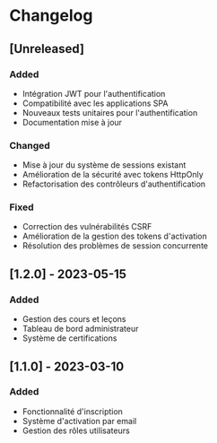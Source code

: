 # Changelog

## [Unreleased]
### Added
- Intégration JWT pour l'authentification
- Compatibilité avec les applications SPA  
- Nouveaux tests unitaires pour l'authentification
- Documentation mise à jour

### Changed
- Mise à jour du système de sessions existant
- Amélioration de la sécurité avec tokens HttpOnly
- Refactorisation des contrôleurs d'authentification

### Fixed
- Correction des vulnérabilités CSRF
- Amélioration de la gestion des tokens d'activation
- Résolution des problèmes de session concurrente

## [1.2.0] - 2023-05-15
### Added
- Gestion des cours et leçons
- Tableau de bord administrateur
- Système de certifications

## [1.1.0] - 2023-03-10
### Added
- Fonctionnalité d'inscription
- Système d'activation par email
- Gestion des rôles utilisateurs

